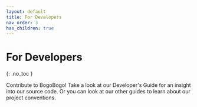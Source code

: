 ```yaml
---
layout: default
title: For Developers
nav_order: 3
has_children: true
---
```


# For Developers
{: .no_toc }

Contribute to BogoBogo! 
Take a look at our Developer's Guide for an insight into our source code. Or you can look at our other guides to learn about our project conventions.
